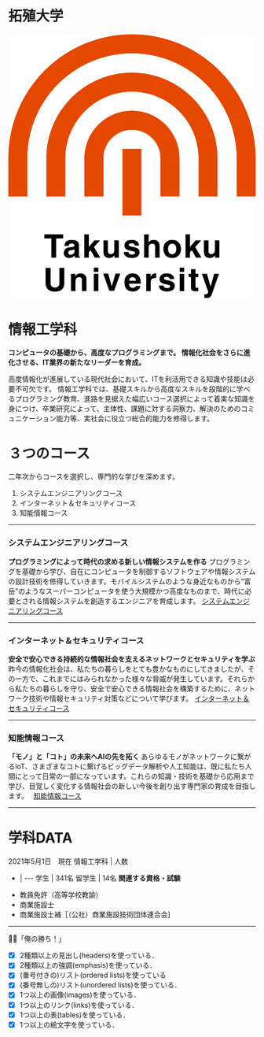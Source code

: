 # 拓殖大学
<!-- Markdown記法を使って学科の紹介ページを作る -->
![logo](logo.png)
# 情報工学科
****コンピュータの基礎から、高度なプログラミングまで。
情報化社会をさらに進化させる、IT業界の新たなリーダーを育成。****

高度情報化が進展している現代社会において、ITを利活用できる知識や技能は必要不可欠です。
情報工学科では、基礎スキルから高度なスキルを段階的に学べるプログラミング教育、進路を見据えた幅広いコース選択によって着実な知識を身につけ、卒業研究によって、主体性、課題に対する洞察力、解決のためのコミュニケーション能力等、実社会に役立つ総合的能力を修得します。
# ３つのコース
二年次からコースを選択し、専門的な学びを深めます。
1. システムエンジニアリングコース
2. インターネット＆セキュリティコース
3. 知能情報コース

***

### システムエンジニアリングコース
**プログラミングによって時代の求める新しい情報システムを作る**
プログラミングを基礎から学び、自在にコンピュータを制御するソフトウェアや情報システムの設計技術を修得していきます。モバイルシステムのような身近なものから“富岳”のようなスーパーコンピュータを使う大規模かつ高度なものまで、時代に必要とされる情報システムを創造するエンジニアを育成します。
[システムエンジニアリングコース](https://feng.takushoku-u.ac.jp/composition/cs.html#anchor01)

***

### インターネット＆セキュリティコース
**安全で安心できる持続的な情報社会を支えるネットワークとセキュリティを学ぶ**
昨今の情報化社会は、私たちの暮らしをとても豊かなものにしてきましたが、その一方で、これまでにはみられなかった様々な脅威が発生しています。それらから私たちの暮らしを守り、安全で安心できる情報社会を構築するために、ネットワーク技術や情報セキュリティ対策などについて学びます。
[インターネット＆セキュリティコース](https://feng.takushoku-u.ac.jp/composition/cs.html#anchor02)

***

### 知能情報コース
**「モノ」と「コト」の未来へAIの先を拓く**
あらゆるモノがネットワークに繋がるIoT、さまざまなコトに繋げるビッグデータ解析や人工知能は、既に私たち人間にとって日常の一部になっています。これらの知識・技術を基礎から応用まで学び、目覚しく変化する情報社会の新しい今後を創り出す専門家の育成を目指します。　
[知能情報コース](https://feng.takushoku-u.ac.jp/composition/cs.html#anchor03)

***

# 学科DATA
2021年5月1日　現在
情報工学科 | 人数
- | ---
学生 | 341名
留学生 | 14名
**関連する資格・試験**
* 教員免許（高等学校教諭）
* 商業施設士
* 商業施設士補［（公社）商業施設技術団体連合会]
***
:punch::smile:「俺の勝ち！」

<!-- この部分より上に記述を追加して下のチェックボックスで確認する -->
- [x] 2種類以上の見出し(headers)を使っている．
- [x] 2種類以上の強調(emphasis)を使っている．
- [x] (番号付きの)リスト(ordered lists)を使っている
- [x] (番号無しの)リスト(unordered lists)を使っている．
- [x] 1つ以上の画像(images)を使っている．
- [x] 1つ以上のリンク(links)を使っている．
- [x] 1つ以上の表(tables)を使っている．
- [x] 1つ以上の絵文字を使っている．
